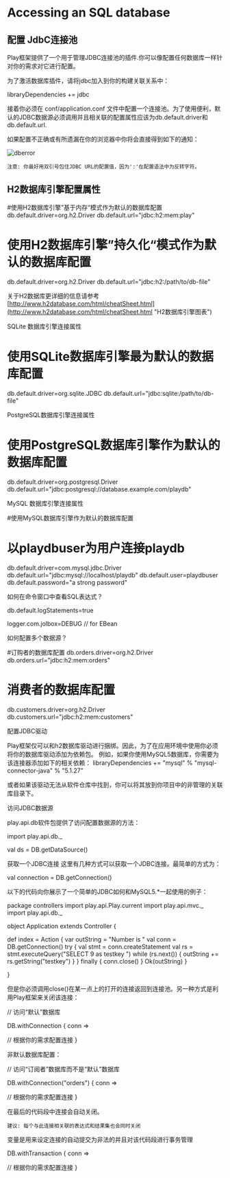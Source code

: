 # Accessing an SQL database

## 配置 JdbC连接池 ##

Play框架提供了一个用于管理JDBC连接池的插件.你可以像配置任何数据库一样针对你的需求对它进行配置。

为了激活数据库插件，请将jdbc加入到你的构建关联关系中：

libraryDependencies += jdbc

接着你必须在 conf/application.conf 文件中配置一个连接池。为了使用便利，默认的JDBC数据源必须调用并且相关联的配置属性应该为db.default.driver和db.default.url.


如果配置不正确或有所遗漏在你的浏览器中你将会直接得到如下的通知：

![dberror]( https://www.playframework.com/documentation/2.3.x/resources/manual/scalaGuide/main/sql/images/dbError.png )

    注意: 你最好用双引号包住JDBC URL的配置值，因为':'在配置语法中为反转字符。

## H2数据库引擎配置属性 ##
#使用H2数据库引擎”基于内存“模式作为默认的数据库配置 
db.default.driver=org.h2.Driver
db.default.url="jdbc:h2:mem:play"

# 使用H2数据库引擎”持久化“模式作为默认的数据库配置
db.default.driver=org.h2.Driver
db.default.url="jdbc:h2:/path/to/db-file"

关于H2数据库更详细的信息请参考 [http://www.h2database.com/html/cheatSheet.html](http://www.h2database.com/html/cheatSheet.html "H2数据库引擎图表") 

SQLite 数据库引擎连接属性

# 使用SQLite数据库引擎最为默认的数据库配置
db.default.driver=org.sqlite.JDBC
db.default.url="jdbc:sqlite:/path/to/db-file"

PostgreSQL数据库引擎连接属性

# 使用PostgreSQL数据库引擎作为默认的数据库配置
db.default.driver=org.postgresql.Driver
db.default.url="jdbc:postgresql://database.example.com/playdb"


MySQL 数据库引擎连接属性

#使用MySQL数据库引擎作为默认的数据库配置 
# 以playdbuser为用户连接playdb
db.default.driver=com.mysql.jdbc.Driver
db.default.url="jdbc:mysql://localhost/playdb"
db.default.user=playdbuser
db.default.password="a strong password"

如何在命令窗口中查看SQL表达式？

db.default.logStatements=true

logger.com.jolbox=DEBUG // for EBean

如何配置多个数据源？

#订购者的数据库配置 
db.orders.driver=org.h2.Driver
db.orders.url="jdbc:h2:mem:orders"

# 消费者的数据库配置
db.customers.driver=org.h2.Driver
db.customers.url="jdbc:h2:mem:customers"

配置JDBC驱动

Play框架仅可以和h2数据库驱动进行捆绑。因此，为了在应用环境中使用你必须将你的数据库驱动添加为依赖包。
例如，如果你使用MySQL5数据库，你需要为该连接器添加如下的相关依赖：
libraryDependencies += "mysql" % "mysql-connector-java" % "5.1.27"

或者如果该驱动无法从软件仓库中找到，你可以将其放到你项目中的非管理的关联库目录下。

访问JDBC数据源

play.api.db软件包提供了访问配置数据源的方法：

import play.api.db._

val ds = DB.getDataSource()

获取一个JDBC连接
这里有几种方式可以获取一个JDBC连接。最简单的方式为：

val connection = DB.getConnection()

以下的代码向你展示了一个简单的JDBC如何和MySQL5.*一起使用的例子：

package controllers
import play.api.Play.current
import play.api.mvc._
import play.api.db._

object Application extends Controller {

  def index = Action {
    var outString = "Number is "
    val conn = DB.getConnection()
    try {
      val stmt = conn.createStatement
      val rs = stmt.executeQuery("SELECT 9 as testkey ")
      while (rs.next()) {
        outString += rs.getString("testkey")
      }
    } finally {
      conn.close()
    }
    Ok(outString)
  }

}


但是你必须调用close()在某一点上的打开的连接返回到连接池。另一种方式是利用Play框架来关闭该连接：

// 访问“默认”数据库

DB.withConnection { conn =>

  // 根据你的需求配置连接
}

非默认数据库配置：

// 访问“订阅者”数据库而不是“默认”数据库

DB.withConnection("orders") { conn =>

  // 根据你的需求配置连接
}

在最后的代码段中连接会自动关闭。

    建议: 每个与此连接相关联的表达式和结果集也会同时关闭

变量是用来设定连接的自动提交为非法的并且对该代码段进行事务管理

DB.withTransaction { conn =>

  // 根据你的需求配置连接
}